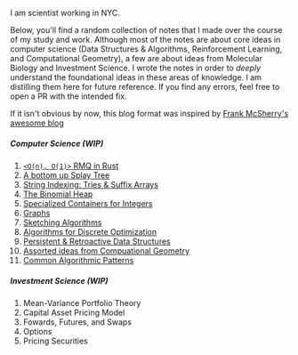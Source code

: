 I am scientist working in NYC. 

Below, you'll find a random collection of notes that I made over the course of my study and work. Although most of the notes are about core ideas in computer science (Data Structures & Algorithms, Reinforcement Learning, and Computational Geometry), a few are about ideas from Molecular Biology and Investment Science.  I wrote the notes in order to _deeply_ understand the foundational ideas in these areas of knowledge. I am distilling them here for future reference. If you find any errors, feel free to open a PR with the intended fix.

If it isn't obvious by now, this blog format was inspired by [Frank McSherry's awesome blog](https://github.com/frankmcsherry/blog)

##### Computer Science (WIP)
1. [`<O(n), O(1)>` RMQ in Rust](https://github.com/jlikhuva/blog/blob/main/posts/rmq.md)
2. [A bottom up Splay Tree](https://www.notion.so/Splay-Trees-3942f6942b7f4b06b5f666912f26a33a)
3. [String Indexing: Tries & Suffix Arrays](https://github.com/jlikhuva/blog/blob/main/posts/string_indexing.md)
4. [The Binomial Heap](https://github.com/jlikhuva/blog/blob/main/posts/binomial.md)
5. [Specialized Containers for Integers](https://github.com/jlikhuva/blog/blob/main/posts/integer.md)
6. [Graphs](https://github.com/jlikhuva/blog/blob/main/posts/graphs.md)
7. [Sketching Algorithms](https://github.com/jlikhuva/blog/blob/main/posts/sketching.md)
8. [Algorithms for Discrete Optimization](https://github.com/jlikhuva/blog/blob/main/posts/optimization.md)
9. [Persistent & Retroactive Data Structures](https://github.com/jlikhuva/blog/blob/main/posts/splay.md)
10. [Assorted ideas from Compuational Geometry](https://github.com/jlikhuva/blog/blob/main/posts/comp_geom.md)
11. [Common Algorithmic Patterns](https://www.notion.so/A-note-on-algorithmic-design-patterns-20e50d39c99945e3ad8dfb804177ab3f)

#####  Investment Science (WIP)
1. Mean-Variance Portfolio Theory
1. Capital Asset Pricing Model
2. Fowards, Futures, and Swaps
3. Options
4. Pricing Securities
